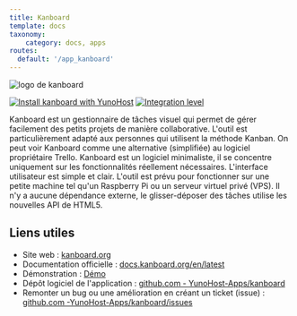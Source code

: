 ```yaml
---
title: Kanboard
template: docs
taxonomy:
    category: docs, apps
routes:
  default: '/app_kanboard'
---
```


![logo de kanboard](image://kanboard_logo.png?height=80)

[![Install kanboard with YunoHost](https://install-app.yunohost.org/install-with-yunohost.png)](https://install-app.yunohost.org/?app=kanboard) [![Integration level](https://dash.yunohost.org/integration/kanboard.svg)](https://dash.yunohost.org/appci/app/kanboard)

Kanboard est un gestionnaire de tâches visuel qui permet de gérer facilement des petits projets de manière collaborative. L'outil est particulièrement adapté aux personnes qui utilisent la méthode Kanban. On peut voir Kanboard comme une alternative (simplifiée) au logiciel propriétaire Trello. Kanboard est un logiciel minimaliste, il se concentre uniquement sur les fonctionnalités réellement nécessaires. L'interface utilisateur est simple et clair.
L'outil est prévu pour fonctionner sur une petite machine tel qu'un Raspberry Pi ou un serveur virtuel privé (VPS). Il n'y a aucune dépendance externe, le glisser-déposer des tâches utilise les nouvelles API de HTML5.

## Liens utiles

+ Site web : [kanboard.org](https://kanboard.org)
+ Documentation officielle : [docs.kanboard.org/en/latest](https://docs.kanboard.org/fr/latest)
+ Démonstration : [Démo](https://framaboard.org)
+ Dépôt logiciel de l'application : [github.com - YunoHost-Apps/kanboard](https://github.com/YunoHost-Apps/kanboard_ynh)
+ Remonter un bug ou une amélioration en créant un ticket (issue) : [github.com -YunoHost-Apps/kanboard/issues](https://github.com/YunoHost-Apps/kanboard_ynh/issues)
